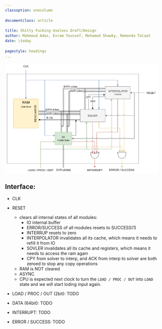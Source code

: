 ```yaml
---
classoption: onecolumn

documentclass: article

title: Shitty Fucking Useless Draft/Design
author: Mahmoud Adas, Evram Youssef, Mohamed Shawky, Remonda Talaat
date: \today

pagestyle: headings
... 
```


![Overall Design](d0.png)

## Interface:

* CLK
* RESET
    - clears all internal states of all modules:
        * IO internal buffer
        * ERROR/SUCCESS of all modules resets to SUCCESS(1)
        * INTERRUP resets to zero
        * INTERPOLATOR invalidates all its cache, which means it needs to refill it from IO 
        * SOVLER invalidates all its cache and registers, which means it needs to access the ram again 
        * CPY from solver to interp, and ACK from interp to solver are both zeroed to stop any copy operations
    - RAM is NOT cleared
    - ASYNC
    - CPU is expected next clock to turn the `LOAD / PROC / OUT` into `LOAD` state and we will start loding input again.

* LOAD / PROC / OUT (2bit): TODO
* DATA (64bit): TODO
* INTERRUPT: TODO
* ERROR / SUCCESS: TODO

